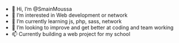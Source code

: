 - 👋 Hi, I’m @SmainMoussa
- 👀 I’m interested in Web development or network
- 🌱 I’m currently learning js, php, sass, network
- 💞️ I’m looking to improve and get better at coding and team working
- 📫 Currently building a web project for my school

<!---
SmainMoussa/SmainMoussa is a ✨ special ✨ repository because its `README.md` (this file) appears on your GitHub profile.
You can click the Preview link to take a look at your changes.
--->
